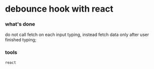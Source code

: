 # debounce hook with react

### what's done

do not call fetch on each input typing, instead fetch data only after user finished typing;

### tools

`react`
